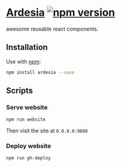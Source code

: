 # [Ardesia](http://inkofpixel.github.io/ardesia/) [![npm version](https://badge.fury.io/js/ardesia.svg)](https://badge.fury.io/js/ardesia)
awesome reusable react components.

## Installation

Use with [npm](http://npmjs.com):

```sh
npm install ardesia --save
```

## Scripts

### Serve website

```sh
npm run website
```

Then visit the site at `0.0.0.0:9000`

### Deploy website

```sh
npm run gh-deploy
```
